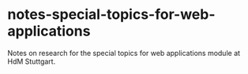 # notes-special-topics-for-web-applications
Notes on research for the special topics for web applications module at HdM Stuttgart.

